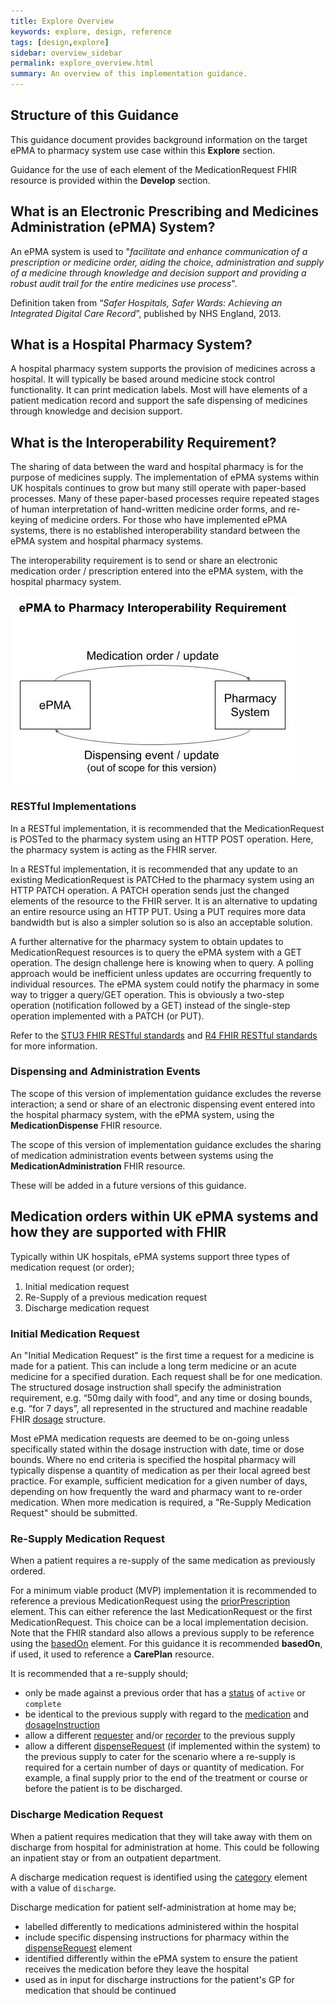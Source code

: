 ```yaml
---
title: Explore Overview
keywords: explore, design, reference
tags: [design,explore]
sidebar: overview_sidebar
permalink: explore_overview.html
summary: An overview of this implementation guidance.
---
```


## Structure of this Guidance

This guidance document provides background information on the target ePMA to pharmacy system use case within this **Explore** section.

Guidance for the use of each element of the MedicationRequest FHIR resource is provided within the **Develop** section.

## What is an Electronic Prescribing and Medicines Administration (ePMA) System?

An ePMA system is used to "*facilitate and enhance communication of a prescription or medicine order, aiding the choice, administration and supply of a medicine through knowledge and decision support and providing a robust audit trail for the entire medicines use process*".

Definition taken from “*Safer Hospitals, Safer Wards: Achieving an Integrated Digital Care Record*”, published by NHS England, 2013.

## What is a Hospital Pharmacy System?

A hospital pharmacy system supports the provision of medicines across a hospital. It will typically be based around medicine stock control functionality. It can print medication labels. Most will have elements of a patient medication record and support the safe dispensing of medicines through knowledge and decision support.

## What is the Interoperability Requirement?

The sharing of data between the ward and hospital pharmacy is for the purpose of medicines supply. The implementation of ePMA systems within UK hospitals continues to grow but many still operate with paper-based processes. Many of these paper-based processes require repeated stages of human interpretation of hand-written medicine order forms, and re-keying of medicine orders. For those who have implemented ePMA systems, there is no established interoperability standard between the ePMA system and hospital pharmacy systems.

The interoperability requirement is to send or share an electronic medication order / prescription entered into the ePMA system, with the hospital pharmacy system.

![Status Transitions](images/interop_diagram.jpg)

### RESTful Implementations

In a RESTful implementation, it is recommended that the MedicationRequest is POSTed to the pharmacy system using an HTTP POST operation. Here, the pharmacy system is acting as the FHIR server.

In a RESTful implementation, it is recommended that any update to an existing MedicationRequest is PATCHed to the pharmacy system using an HTTP PATCH operation. A PATCH operation sends just the changed elements of the resource to the FHIR server. It is an alternative to updating an entire resource using an HTTP PUT. Using a PUT requires more data bandwidth but is also a simpler solution so is also an acceptable solution.

A further alternative for the pharmacy system to obtain updates to MedicationRequest resources is to query the ePMA system with a GET operation. The design challenge here is knowing when to query. A polling approach would be inefficient unless updates are occurring frequently to individual resources. The ePMA system could notify the pharmacy in some way to trigger a query/GET operation. This is obviously a two-step operation (notification followed by a GET) instead of the single-step operation implemented with a PATCH (or PUT).

Refer to the [STU3 FHIR RESTful standards](http://hl7.org/fhir/STU3/http.html#update) and [R4 FHIR RESTful standards](https://hl7.org/fhir/R4/http.html) for more information.

### Dispensing and Administration Events

The scope of this version of implementation guidance  excludes the reverse interaction; a send or share of an electronic dispensing event entered into the hospital pharmacy system, with the ePMA system, using the **MedicationDispense** FHIR resource. 

The scope of this version of implementation guidance excludes the sharing of medication administration events between systems using the **MedicationAdministration** FHIR resource. 

These will be added in a future versions of this guidance.

## Medication orders within UK ePMA systems and how they are supported with FHIR

Typically within UK hospitals, ePMA systems support three types of medication request (or order);

 1. Initial medication request
 2. Re-Supply of a previous medication request
 3. Discharge medication request
 
### Initial Medication Request

An "Initial Medication Request" is the first time a request for a medicine is made for a patient. This can include a long term medicine or an acute medicine for a specified duration. Each request shall be for one medication. The structured dosage instruction shall specify the administration requirement, e.g. “50mg daily with food”, and any time or dosing bounds, e.g. “for 7 days”, all represented in the structured and machine readable FHIR [dosage](develop_medicationrequest.html#dosageinstruction) structure.

Most ePMA medication requests are deemed to be on-going unless specifically stated within the dosage instruction with date, time or dose bounds. Where no end criteria is specified the hospital pharmacy will typically dispense a quantity of medication as per their local agreed best practice. For example, sufficient medication for a given number of days, depending on how frequently the ward and pharmacy want to re-order medication. When more medication is required, a "Re-Supply Medication Request" should be submitted.

### Re-Supply Medication Request

When a patient requires a re-supply of the same medication as previously ordered.

For a minimum viable product (MVP) implementation it is recommended to reference a previous MedicationRequest using the [priorPrescription](develop_medicationrequest.html#priorprescription) element. This can either reference the last MedicationRequest or the first MedicationRequest. This choice can be a local implementation decision. Note that the FHIR standard also allows a previous supply to be reference using the [basedOn](develop_medicationrequest.html#basedOn) element. For this guidance it is recommended **basedOn**, if used, it used to reference a **CarePlan** resource. 

It is recommended that a re-supply should;
- only be made against a previous order that has a [status](develop_medicationrequest.html#status) of `active` or `complete`
- be identical to the previous supply with regard to the [medication](develop_medicationrequest.html#medicationx) and [dosageInstruction](develop_medicationrequest.html#dosageInstruction)
- allow a different [requester](develop_medicationrequest.html#requester) and/or [recorder](develop_medicationrequest.html#recorder) to the previous supply
- allow a different [dispenseRequest](develop_medicationrequest.html#dispenseRequest) (if implemented within the system) to the previous supply to cater for the scenario where a re-supply is required for a certain number of days or quantity of medication. For example, a final supply prior to the end of the treatment or course or before the patient is to be discharged.

### Discharge Medication Request

When a patient requires medication that they will take away with them on discharge from hospital for administration at home. This could be following an inpatient stay or from an outpatient department.

A discharge medication request is identified using the [category](develop_medicationrequest.html#category) element with a value of `discharge`. 

Discharge medication for patient self-administration at home may be;
- labelled differently to medications administered within the hospital
- include specific dispensing instructions for pharmacy within the [dispenseRequest](develop_medicationrequest.html#dispenserequest) element
- identified differently within the ePMA system to ensure the patient receives the medication before they leave the hospital
- used as in input for discharge instructions for the patient's GP for medication that should be continued
